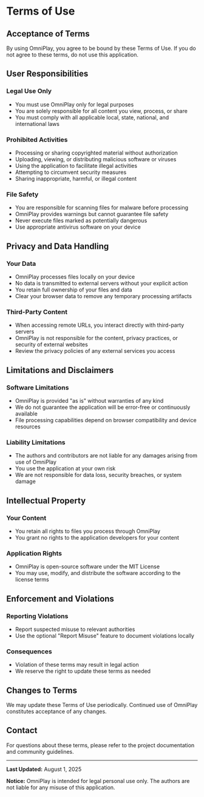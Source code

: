 # Terms of Use

## Acceptance of Terms

By using OmniPlay, you agree to be bound by these Terms of Use. If you do not agree to these terms, do not use this application.

## User Responsibilities

### Legal Use Only
- You must use OmniPlay only for legal purposes
- You are solely responsible for all content you view, process, or share
- You must comply with all applicable local, state, national, and international laws

### Prohibited Activities
- Processing or sharing copyrighted material without authorization
- Uploading, viewing, or distributing malicious software or viruses
- Using the application to facilitate illegal activities
- Attempting to circumvent security measures
- Sharing inappropriate, harmful, or illegal content

### File Safety
- You are responsible for scanning files for malware before processing
- OmniPlay provides warnings but cannot guarantee file safety
- Never execute files marked as potentially dangerous
- Use appropriate antivirus software on your device

## Privacy and Data Handling

### Your Data
- OmniPlay processes files locally on your device
- No data is transmitted to external servers without your explicit action
- You retain full ownership of your files and data
- Clear your browser data to remove any temporary processing artifacts

### Third-Party Content
- When accessing remote URLs, you interact directly with third-party servers
- OmniPlay is not responsible for the content, privacy practices, or security of external websites
- Review the privacy policies of any external services you access

## Limitations and Disclaimers

### Software Limitations
- OmniPlay is provided "as is" without warranties of any kind
- We do not guarantee the application will be error-free or continuously available
- File processing capabilities depend on browser compatibility and device resources

### Liability Limitations
- The authors and contributors are not liable for any damages arising from use of OmniPlay
- You use the application at your own risk
- We are not responsible for data loss, security breaches, or system damage

## Intellectual Property

### Your Content
- You retain all rights to files you process through OmniPlay
- You grant no rights to the application developers for your content

### Application Rights
- OmniPlay is open-source software under the MIT License
- You may use, modify, and distribute the software according to the license terms

## Enforcement and Violations

### Reporting Violations
- Report suspected misuse to relevant authorities
- Use the optional "Report Misuse" feature to document violations locally

### Consequences
- Violation of these terms may result in legal action
- We reserve the right to update these terms as needed

## Changes to Terms

We may update these Terms of Use periodically. Continued use of OmniPlay constitutes acceptance of any changes.

## Contact

For questions about these terms, please refer to the project documentation and community guidelines.

---

**Last Updated:** August 1, 2025

**Notice:** OmniPlay is intended for legal personal use only. The authors are not liable for any misuse of this application.